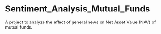 # Sentiment_Analysis_Mutual_Funds
A project to analyze the effect of general news on Net Asset Value (NAV) of mutual funds.
